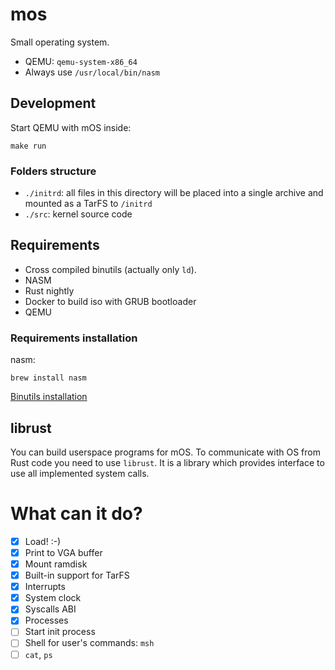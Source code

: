 # mos

Small operating system.

* QEMU: `qemu-system-x86_64`
* Always use `/usr/local/bin/nasm`

## Development

Start QEMU with mOS inside:

```shell
make run
```

### Folders structure

* `./initrd`: all files in this directory will be placed into a single archive and mounted as a TarFS to `/initrd`
* `./src`: kernel source code

## Requirements

* Cross compiled binutils (actually only `ld`).
* NASM
* Rust nightly
* Docker to build iso with GRUB bootloader
* QEMU

### Requirements installation

nasm:

```shell
brew install nasm
```

[Binutils installation](https://os.phil-opp.com/cross-compile-binutils/)

## librust

You can build userspace programs for mOS. To communicate with OS from Rust code you need to use `librust`.
It is a library which provides interface to use all implemented system calls.

# What can it do?

* [x] Load! :-)
* [x] Print to VGA buffer
* [x] Mount ramdisk
* [x] Built-in support for TarFS
* [x] Interrupts
* [x] System clock
* [x] Syscalls ABI
* [x] Processes
* [ ] Start init process
* [ ] Shell for user's commands: `msh`
* [ ] `cat`, `ps`
